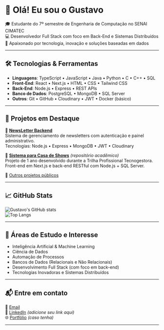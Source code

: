# 👋 Olá! Eu sou o Gustavo

🎓 Estudante do 7º semestre de Engenharia de Computação no SENAI CIMATEC  
💻 Desenvolvedor Full Stack com foco em Back-End e Sistemas Distribuídos  
🚀 Apaixonado por tecnologia, inovação e soluções baseadas em dados

---

## 🛠️ Tecnologias & Ferramentas

- **Linguagens**: TypeScript • JavaScript • Java • Python • C • C++ • SQL  
- **Front-End**: React • Next.js • HTML • CSS • Tailwind CSS  
- **Back-End**: Node.js • Express • REST APIs  
- **Banco de Dados**: PostgreSQL • MongoDB • SQL Server  
- **Outros**: Git • GitHub • Cloudinary • JWT • Docker (básico)

---

## 📂 Projetos em Destaque

🔸 [**NewsLetter Backend**](https://github.com/guissx/NewsLetter-Backend)  
Sistema de gerenciamento de newsletters com autenticação e painel administrativo.  
Tecnologias: Node.js • Express • MongoDB • JWT • Cloudinary

🔸 [**Sistema para Casa de Shows**](https://github.com/guissx) *(repositório acadêmico)*  
Projeto de 1 ano desenvolvido durante a Trilha Profissional Tecnogestora.  
Front-end em Next.js e back-end RESTful com Node.js + SQL Server.

🔸 [Outros projetos públicos](https://github.com/guissx?tab=repositories)

---

## 📈 GitHub Stats

![Gustavo's GitHub stats](https://github-readme-stats.vercel.app/api?username=guissx&show_icons=true&theme=default)  
![Top Langs](https://github-readme-stats.vercel.app/api/top-langs/?username=guissx&layout=compact)

---

## 🌱 Áreas de Estudo e Interesse

- Inteligência Artificial & Machine Learning  
- Ciência de Dados  
- Automação de Processos  
- Bancos de Dados (Relacionais e Não Relacionais)  
- Desenvolvimento Full Stack (com foco em back-end)  
- Tecnologias Inovadoras e Sistemas Distribuídos

---

## 📬 Entre em contato

📧 [Email](mailto:seuemail@email.com)  
🔗 [LinkedIn](https://www.linkedin.com/in/seu-usuario) *(adicione seu link aqui)*  
🌐 [Portfólio](https://seu-site.com) *(caso tenha)*

---
